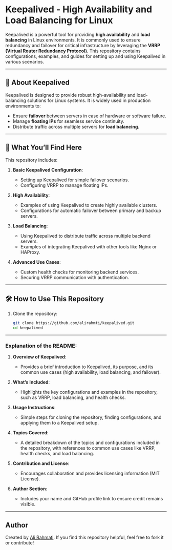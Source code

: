 # Keepalived - High Availability and Load Balancing for Linux

Keepalived is a powerful tool for providing **high availability** and **load balancing** in Linux environments. It is commonly used to ensure redundancy and failover for critical infrastructure by leveraging the **VRRP (Virtual Router Redundancy Protocol)**. This repository contains configurations, examples, and guides for setting up and using Keepalived in various scenarios.

---

## 📖 About Keepalived

Keepalived is designed to provide robust high-availability and load-balancing solutions for Linux systems. It is widely used in production environments to:
- Ensure **failover** between servers in case of hardware or software failure.
- Manage **floating IPs** for seamless service continuity.
- Distribute traffic across multiple servers for **load balancing**.

---

## 🚀 What You’ll Find Here

This repository includes:
1. **Basic Keepalived Configuration**:
   - Setting up Keepalived for simple failover scenarios.
   - Configuring VRRP to manage floating IPs.

2. **High Availability**:
   - Examples of using Keepalived to create highly available clusters.
   - Configurations for automatic failover between primary and backup servers.

3. **Load Balancing**:
   - Using Keepalived to distribute traffic across multiple backend servers.
   - Examples of integrating Keepalived with other tools like Nginx or HAProxy.

4. **Advanced Use Cases**:
   - Custom health checks for monitoring backend services.
   - Securing VRRP communication with authentication.

---

## 🛠️ How to Use This Repository

1. Clone the repository:
   ```bash
   git clone https://github.com/alirahmti/keepalived.git
   cd keepalived

---

### Explanation of the README:
1. **Overview of Keepalived**:
   - Provides a brief introduction to Keepalived, its purpose, and its common use cases (high availability, load balancing, and failover).

2. **What’s Included**:
   - Highlights the key configurations and examples in the repository, such as VRRP, load balancing, and health checks.

3. **Usage Instructions**:
   - Simple steps for cloning the repository, finding configurations, and applying them to a Keepalived setup.

4. **Topics Covered**:
   - A detailed breakdown of the topics and configurations included in the repository, with references to common use cases like VRRP, health checks, and load balancing.

5. **Contribution and License**:
   - Encourages collaboration and provides licensing information (MIT License).

6. **Author Section**:
   - Includes your name and GitHub profile link to ensure credit remains visible.

---

## Author

Created by [Ali Rahmati](https://github.com/alirahmti). If you find this repository helpful, feel free to fork it or contribute!

